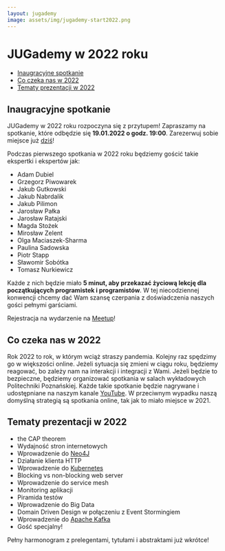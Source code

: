 ```yaml
---
layout: jugademy
image: assets/img/jugademy-start2022.png
---
```


# JUGademy w 2022 roku

- [Inaugracyjne spotkanie](#inaugracyjne-spotkanie)
- [Co czeka nas w 2022](#co-czeka-nas-w-2022)
- [Tematy prezentacji w 2022](#tematy-prezentacji-w-2022)

## Inaugracyjne spotkanie

JUGademy w 2022 roku rozpoczyna się z przytupem! Zapraszamy na spotkanie, które odbędzie się
**19.01.2022 o godz. 19:00**. Zarezerwuj sobie miejsce już [dziś]! 

Podczas pierwszego spotkania w 2022 roku będziemy gościć takie ekspertki i ekspertów jak:
- Adam Dubiel
- Grzegorz Piwowarek
- Jakub Gutkowski
- Jakub Nabrdalik
- Jakub Pilimon
- Jarosław Pałka
- Jarosław Ratajski
- Magda Stożek
- Mirosław Zelent
- Olga Maciaszek-Sharma
- Paulina Sadowska
- Piotr Stapp
- Sławomir Sobótka
- Tomasz Nurkiewicz

Każde z nich będzie miało **5 minut, aby przekazać życiową lekcję dla początkujących
programistek i programistów**. W tej niecodziennej konwencji chcemy dać Wam szansę
czerpania z doświadczenia naszych gości pełnymi garściami.

Rejestracja na wydarzenie na [Meetup]!

## Co czeka nas w 2022

Rok 2022 to rok, w którym wciąż straszy pandemia. Kolejny raz spędzimy go w większości online.
Jeżeli sytuacja się zmieni w ciągu roku, będziemy reagować, bo zależy nam na interakcji
i integracji z Wami. Jeżeli będzie to bezpieczne, będziemy organizować spotkania
w salach wykładowych Politechniki Poznańskiej. Każde takie spotkanie będzie nagrywane i udostępniane 
na naszym kanale [YouTube]. W przeciwnym wypadku naszą domyślną strategią są spotkania online,
tak jak to miało miejsce w 2021. 

## Tematy prezentacji w 2022
- the CAP theorem
- Wydajność stron internetowych
- Wprowadzenie do [Neo4J]
- Działanie klienta HTTP
- Wprowadzenie do [Kubernetes]
- Blocking vs non-blocking web server
- Wprowadzenie do service mesh
- Monitoring aplikacji
- Piramida testów
- Wprowadzenie do Big Data
- Domain Driven Design w połączeniu z Event Stormingiem
- Wprowadzenie do [Apache Kafka]
- Gość specjalny!

Pełny harmonogram z prelegentami, tytułami i abstraktami już wkrótce!

[YouTube]: https://www.youtube.com/channel/UCNQqIfvcYb1nWNFP-X1woAQ/feed
[Neo4J]: https://neo4j.com/
[Kubernetes]: https://kubernetes.io/
[Apache Kafka]: https://kafka.apache.org/
[Politechniki Poznańskiej]: https://www.put.poznan.pl/
[Meetup]: https://www.meetup.com/pl-PL/Poznan-Java-User-Group/events/282896379/
[dziś]: https://www.meetup.com/pl-PL/Poznan-Java-User-Group/events/282896379/
